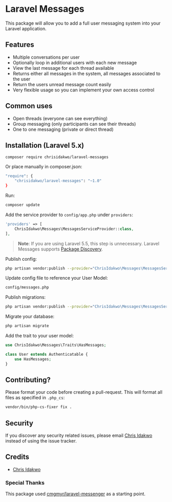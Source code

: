 # Laravel Messages
This package will allow you to add a full user messaging system into your Laravel application.

## Features
* Multiple conversations per user
* Optionally loop in additional users with each new message
* View the last message for each thread available
* Returns either all messages in the system, all messages associated to the user <!-- or all message associated to the user with new/unread messages -->
* Return the users unread message count easily
* Very flexible usage so you can implement your own access control

## Common uses
* Open threads (everyone can see everything)
* Group messaging (only participants can see their threads)
* One to one messaging (private or direct thread)

## Installation (Laravel 5.x)
```
composer require chrisidakwo/laravel-messages
```

Or place manually in composer.json:

```bash
"require": {
    "chrisidakwo/laravel-messages": "~1.0"
}
```

Run:

```bash
composer update
```

Add the service provider to `config/app.php` under `providers`:

```php
'providers' => [
    ChrisIdakwo\Messages\MessagesServiceProvider::class,
],
```

> **Note**: If you are using Laravel 5.5, this step is unnecessary. Laravel Messages supports [Package Discovery](https://laravel.com/docs/5.5/packages#package-discovery).

Publish config:

```bash
php artisan vendor:publish --provider="ChrisIdakwo\Messages\MessagesServiceProvider" --tag="config"
```
	
Update config file to reference your User Model:

```bash
config/messages.php
```


    
Publish migrations:

```bash
php artisan vendor:publish --provider="ChrisIdakwo\Messages\MessagesServiceProvider" --tag="migrations"
```

Migrate your database:

```bash
php artisan migrate
```

Add the trait to your user model:

```php
use ChrisIdakwo\Messages\Traits\HasMessages;

class User extends Authenticatable {
    use HasMessages;
}
```

## Contributing? 
Please format your code before creating a pull-request. This will format all files as specified in `.php_cs`:

```bash
vendor/bin/php-cs-fixer fix .
```

## Security

If you discover any security related issues, please email [Chris Idakwo](mailto:chris.idakwo@gmail.com) instead of using the issue tracker.

## Credits

- [Chris Idakwo](https://github.com/chrisidakwo)

### Special Thanks
This package used [cmgmyr/laravel-messenger](https://github.com/cmgmyr/laravel-messenger) as a starting point.
